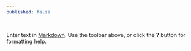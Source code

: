 ```yaml
---
published: false
---
```


## 

Enter text in [Markdown](http://daringfireball.net/projects/markdown/). Use the toolbar above, or click the **?** button for formatting help.
